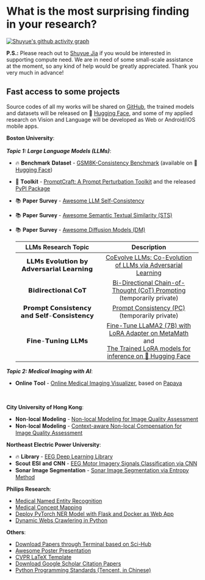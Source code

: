 # What is the most surprising finding in your research?

[![Shuyue's github activity graph](https://github-readme-stats.vercel.app/api?username=SuperBruceJia&count_private=true&show_icons=true&theme=flag-india&hide_border=true&line_height=32&card_width=350&hide_title=true)](https://github-readme-stats.vercel.app/api?username=SuperBruceJia&count_private=true&show_icons=true&theme=flag-india&hide_border=true&line_height=32&card_width=350&hide_title=true)

<!-- <img align="left" src="https://github-readme-stats.vercel.app/api?username=SuperBruceJia&count_private=true&show_icons=true&theme=flag-india&hide_border=true&line_height=32&card_width=350&hide_title=true"> -->
<!-- <img align="left" src="https://streak-stats.demolab.com/?user=SuperBruceJia&theme=github&hide_border=true&date_format=j%20M%5B%20Y%5D&card_width=350"> -->
<!-- [![Shuyue's github activity graph](https://github-readme-activity-graph.vercel.app/graph?username=SuperBruceJia&hide_border=true&theme=github-compact&bg_color=white&hide_title=true)](https://github-readme-activity-graph.vercel.app/graph?username=SuperBruceJia&hide_border=true&theme=github-compact&bg_color=white&hide_title=true) -->

**P.S.:** Please reach out to [Shuyue Jia](https://github.com/SuperBruceJia) if you would be interested in supporting compute need. We are in need of some small-scale assistance at the moment, so any kind of help would be greatly appreciated. Thank you very much in advance!

## Fast access to some projects
Source codes of all my works will be shared on [GitHub](https://github.com/SuperBruceJia), the trained models and datasets will be released on 🤗 [Hugging Face](https://huggingface.co/shuyuej), and some of my applied research on Vision and Language will be developed as Web or Android/iOS mobile apps.
<be>

**Boston University**:\
<br>
***Topic 1: Large Language Models (LLMs)***:
- 🔥 𝐁𝐞𝐧𝐜𝐡𝐦𝐚𝐫𝐤 𝐃𝐚𝐭𝐚𝐬𝐞𝐭 - [GSM8K-Consistency Benchmark](https://github.com/SuperBruceJia/GSM8K-Consistency) (available on 🤗 [Hugging Face](https://huggingface.co/datasets/shuyuej/GSM8K-Consistency))
- 🔨 𝐓𝐨𝐨𝐥𝐤𝐢𝐭 - [PromptCraft: A Prompt Perturbation Toolkit](https://github.com/SuperBruceJia/promptcraft) and the released [PyPI Package](https://pypi.org/project/promptcraft)
- 📚 𝐏𝐚𝐩𝐞𝐫 𝐒𝐮𝐫𝐯𝐞𝐲 - [Awesome LLM Self-Consistency](https://github.com/SuperBruceJia/Awesome-LLM-Self-Consistency)
- 📚 𝐏𝐚𝐩𝐞𝐫 𝐒𝐮𝐫𝐯𝐞𝐲 - [Awesome Semantic Textual Similarity (STS)](https://github.com/SuperBruceJia/Awesome-Semantic-Textual-Similarity)
- 📚 𝐏𝐚𝐩𝐞𝐫 𝐒𝐮𝐫𝐯𝐞𝐲 - [Awesome Diffusion Models (DM)](https://github.com/SuperBruceJia/Awesome-Diffusion-Models)

  |       LLMs Research Topic       |                                       Description                                       |
  |:------------------------------:|:----------------------------------------------------------------------------------------:|
  | 𝗟𝗟𝗠𝘀 𝗘𝘃𝗼𝗹𝘂𝘁𝗶𝗼𝗻 𝗯𝘆 𝗔𝗱𝘃𝗲𝗿𝘀𝗮𝗿𝗶𝗮𝗹 𝗟𝗲𝗮𝗿𝗻𝗶𝗻𝗴 |   [CoEvolve LLMs: Co-Evolution of LLMs via Adversarial Learning](https://github.com/SuperBruceJia/Co-Evolve-LLMs) |
  |     𝗕𝗶𝗱𝗶𝗿𝗲𝗰𝘁𝗶𝗼𝗻𝗮𝗹 𝗖𝗼𝗧       |                   [Bi-Directional Chain-of-Thought (CoT) Prompting](https://github.com/SuperBruceJia/Bi-Directional-CoT) (temporarily private) |
  | 𝗣𝗿𝗼𝗺𝗽𝘁 𝗖𝗼𝗻𝘀𝗶𝘀𝘁𝗲𝗻𝗰𝘆 𝗮𝗻𝗱 𝗦𝗲𝗹𝗳-𝗖𝗼𝗻𝘀𝗶𝘀𝘁𝗲𝗻𝗰𝘆 |                          [Prompt Consistency (PC)](https://github.com/SuperBruceJia/PromptConsistency) (temporarily private) |
  | 𝗙𝗶𝗻𝗲-𝗧𝘂𝗻𝗶𝗻𝗴 𝗟𝗟𝗠𝘀 | [Fine-Tune LLaMA2 (7B) with LoRA Adapter on MetaMath](https://github.com/SuperBruceJia/MetaMath-Fine-Tune-with-LoRA)<br> and <br> [The Trained LoRA models for inference on 🤗 Hugging Face](https://huggingface.co/shuyuej/metamath_lora_llama2_7b_3_epoch) |

***Topic 2: Medical Imaging with AI***:
- 𝐎𝐧𝐥𝐢𝐧𝐞 𝐓𝐨𝐨𝐥 - [Online Medical Imaging Visualizer](https://shuyuej.com/Medical-Imaging-Visualizer/), based on [Papaya](https://github.com/rii-mango/Papaya)

<br>

**City University of Hong Kong**:
- 𝐍𝐨𝐧-𝐥𝐨𝐜𝐚𝐥 𝐌𝐨𝐝𝐞𝐥𝐢𝐧𝐠 - [Non-local Modeling for Image Quality Assessment](https://github.com/SuperBruceJia/NLNet-IQA)
- 𝐍𝐨𝐧-𝐥𝐨𝐜𝐚𝐥 𝐌𝐨𝐝𝐞𝐥𝐢𝐧𝐠 - [Context-aware Non-local Compensation for Image Quality Assessment](https://github.com/SuperBruceJia/CAIQUE-IQA)

**Northeast Electric Power University**:
- 🔥 𝐋𝐢𝐛𝐫𝐚𝐫𝐲 - [EEG Deep Learning Library](https://github.com/SuperBruceJia/EEG-DL)
- 𝐒𝐜𝐨𝐮𝐭 𝐄𝐒𝐈 𝐚𝐧𝐝 𝐂𝐍𝐍 - [EEG Motor Imagery Signals Classification via CNN](https://github.com/SuperBruceJia/EEG-Motor-Imagery-Classification-CNNs-TensorFlow)
- 𝐒𝐨𝐧𝐚𝐫 𝐈𝐦𝐚𝐠𝐞 𝐒𝐞𝐠𝐦𝐞𝐧𝐭𝐚𝐭𝐢𝐨𝐧 - [Sonar Image Segmentation via Entropy Method](https://github.com/SuperBruceJia/Sonar-Image-Segmentation-through-Entropy-Method)

**Philips Research**:
- [Medical Named Entity Recognition](https://github.com/SuperBruceJia/MedicalNER)
- [Medical Concept Mapping](https://github.com/SuperBruceJia/Medical-Concept-Mapping)
- [Deploy PyTorch NER Model with Flask and Docker as Web App](https://github.com/SuperBruceJia/pytorch-flask-deploy-webapp)
- [Dynamic Webs Crawlering in Python](https://github.com/SuperBruceJia/dynamic-web-crawlering-python)

**Others**:
- [Download Papers through Terminal based on Sci-Hub](https://github.com/SuperBruceJia/Sci-Hub-Paper-Download-shell)
- [Awesome Poster Presentation](https://github.com/SuperBruceJia/Poster_Template)
- [CVPR LaTeX Template](https://github.com/SuperBruceJia/CVPR-LaTeX-Paper-Template)
- [Download Google Scholar Citation Papers](https://github.com/SuperBruceJia/Google-Scholar-Citations-Download)
- [Python Programming Standards (Tencent, in Chinese)](https://github.com/SuperBruceJia/paper-reading/tree/master/Programming-Standards/python)
